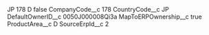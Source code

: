 <?xml version="1.0" encoding="UTF-8"?>
<CustomMetadata xmlns="http://soap.sforce.com/2006/04/metadata" xmlns:xsi="http://www.w3.org/2001/XMLSchema-instance" xmlns:xsd="http://www.w3.org/2001/XMLSchema">
    <label>JP 178 D</label>
    <protected>false</protected>
    <values>
        <field>CompanyCode__c</field>
        <value xsi:type="xsd:string">178</value>
    </values>
    <values>
        <field>CountryCode__c</field>
        <value xsi:type="xsd:string">JP</value>
    </values>
    <values>
        <field>DefaultOwnerID__c</field>
        <value xsi:type="xsd:string">0050J000008Qi3a</value>
    </values>
    <values>
        <field>MapToERPOwnership__c</field>
        <value xsi:type="xsd:boolean">true</value>
    </values>
    <values>
        <field>ProductArea__c</field>
        <value xsi:type="xsd:string">D</value>
    </values>
    <values>
        <field>SourceErpId__c</field>
        <value xsi:type="xsd:string">2</value>
    </values>
</CustomMetadata>
